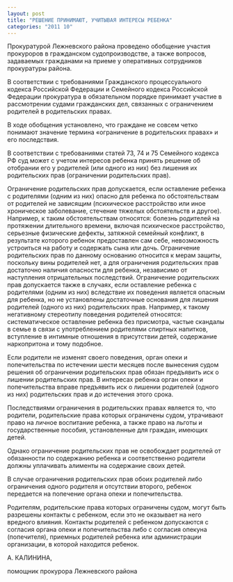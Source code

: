 ```yaml
---
layout: post
title: "РЕШЕНИЕ ПРИНИМАЮТ, УЧИТЫВАЯ ИНТЕРЕСЫ РЕБЕНКА"
categories: "2011 10"
---
```


Прокуратурой Лежневского района проведено обобщение участия прокуроров в гражданском судопроизводстве, а также вопросов, задаваемых гражданами на приеме у оперативных сотрудников прокуратуры района.

В соответствии с требованиями  Гражданского процессуального кодекса Российской Федерации и Семейного кодекса  Российской Федерации прокуратура в обязательном порядке принимает участие в  рассмотрении судами гражданских дел, связанных с ограничением родителей в  родительских правах.

В ходе обобщения установлено, что  граждане не совсем четко понимают значение термина «ограничение в родительских  правах» и его последствия.

В соответствии с требованиями статей 73,  74 и 75 Семейного кодекса РФ суд может с учетом интересов ребенка принять  решение об отобрании его у родителей (или одного из них) без лишения их  родительских прав (ограничении родительских прав).

Ограничение родительских прав  допускается, если оставление ребенка с родителями (одним из них) опасно для  ребенка по обстоятельствам от родителей не зависящим (психическое расстройство  или иное хроническое заболевание, стечение тяжелых обстоятельств и другое). Например,  к таким обстоятельствам относятся: болезнь родителей на протяжении длительного  времени, включая психическое расстройство, серьезные физические дефекты,  затяжной семейный конфликт, в результате которого ребенок предоставлен сам  себе, невозможность устроиться на работу и содержать сына или дочь. Ограничение  родительских прав по данному основанию относится к мерам защиты, поскольку вины  родителей нет, а для ограничения родительских прав достаточно наличия опасности  для ребенка, независимо от наступления отрицательных последствий. Ограничение  родительских прав допускается также в случаях, если оставление ребенка с  родителями (одним из них) вследствие их поведения является опасным для ребенка,  но не установлены достаточные основания для лишения родителей (одного из них)  родительских прав. Например, к такому негативному стереотипу поведения  родителей относятся: систематическое оставление ребенка без присмотра, частые  скандалы в семье в связи с употреблением родителями спиртных напитков,  вступление в интимные отношения в присутствии детей, содержание наркопритона и тому  подобное.

Если родители не изменят своего  поведения, орган опеки и попечительства по истечении шести месяцев после  вынесения судом решения об ограничении родительских прав обязан предъявить иск  о лишении родительских прав. В интересах ребенка орган опеки и попечительства  вправе предъявить иск о лишении родителей (одного из них) родительских прав и  до истечения этого срока.

Последствиями ограничения в родительских  правах является то, что родители, родительские права которых ограничены судом,  утрачивают право на личное воспитание ребенка, а также право на льготы и  государственные пособия, установленные для граждан, имеющих детей.

Однако ограничение родительских прав не  освобождает родителей от обязанности по содержанию ребенка и соответственно  родители должны уплачивать алименты на содержание своих детей.

В случае ограничения родительских прав обоих  родителей либо ограничения одного родителя и отсутствии второго, ребенок  передается на попечение органа опеки и попечительства.

Родителям, родительские права которых  ограничены судом, могут быть разрешены контакты с ребенком, если это не  оказывает на него вредного влияния. Контакты родителей с ребенком допускаются с  согласия органа опеки и попечительства либо с согласия опекуна (попечителя),  приемных родителей ребенка или администрации организации, в которой находится  ребенок.



А. КАЛИНИНА,

помощник прокурора Лежневского района


